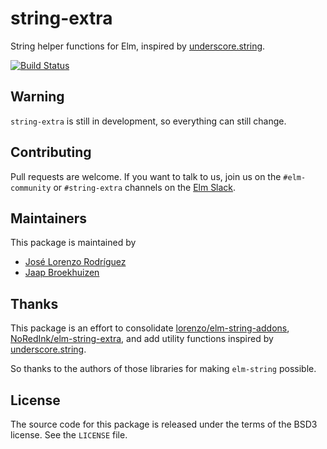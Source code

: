 string-extra
============

String helper functions for Elm, inspired by [underscore.string](http://epeli.github.io/underscore.string/).

[![Build Status](https://travis-ci.org/elm-community/string-extra.svg?branch=master)](https://travis-ci.org/elm-community/string-extra)

Warning
-------

`string-extra` is still in development, so everything can still change.

Contributing
------------

Pull requests are welcome. If you want to talk to us, join us on the
`#elm-community` or `#string-extra` channels on the [Elm Slack](https://elmlang.slack.com).

Maintainers
-----------

This package is maintained by

 - [José Lorenzo Rodríguez](https://github.com/lorenzo)
 - [Jaap Broekhuizen](https://github.com/jaapz)

Thanks
------

This package is an effort to consolidate [lorenzo/elm-string-addons](https://github.com/lorenzo/elm-string-addons),
[NoRedInk/elm-string-extra](https://github.com/NoRedInk/elm-string-extra), and
add utility functions inspired by [underscore.string](http://epeli.github.io/underscore.string/).

So thanks to the authors of those libraries for making `elm-string` possible.

License
-------

The source code for this package is released under the terms of the BSD3
license. See the `LICENSE` file.
